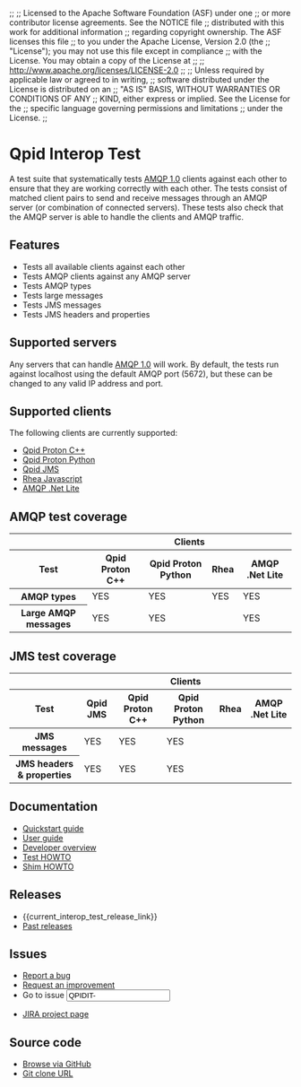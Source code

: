 ;;
;; Licensed to the Apache Software Foundation (ASF) under one
;; or more contributor license agreements.  See the NOTICE file
;; distributed with this work for additional information
;; regarding copyright ownership.  The ASF licenses this file
;; to you under the Apache License, Version 2.0 (the
;; "License"); you may not use this file except in compliance
;; with the License.  You may obtain a copy of the License at
;; 
;;   http://www.apache.org/licenses/LICENSE-2.0
;; 
;; Unless required by applicable law or agreed to in writing,
;; software distributed under the License is distributed on an
;; "AS IS" BASIS, WITHOUT WARRANTIES OR CONDITIONS OF ANY
;; KIND, either express or implied.  See the License for the
;; specific language governing permissions and limitations
;; under the License.
;;

<div id="-left-column" markdown="1">

# Qpid Interop Test

<div class="feature" markdown="1">

A test suite that systematically tests [AMQP 1.0]({{site_url}}/amqp/index.html)
clients against each other to ensure that they are working correctly
with each other. The tests consist of matched client pairs to send and receive
messages through an AMQP server (or combination of connected servers). These tests
also check that the AMQP server is able to handle the clients and AMQP traffic.

</div>

## Features

<div class="two-column" markdown="1">

 - Tests all available clients against each other
 - Tests AMQP clients against any AMQP server
 - Tests AMQP types
 - Tests large messages
 - Tests JMS messages
 - Tests JMS headers and properties

</div>

## Supported servers

Any servers that can handle [AMQP 1.0]({{site_url}}/amqp/index.html)
will work. By default, the tests run against localhost using the default AMQP port (5672), but these can be
changed to any valid IP address and port.

## Supported clients

The following clients are currently supported:

 - [Qpid Proton C++]({{current_proton_release_url}}/proton/c/api/files.html)
 - [Qpid Proton Python]({{current_proton_release_url}}/proton/python/api/index.html)
 - [Qpid JMS]({{site_url}}/components/jms/index.html)
 - [Rhea Javascript](https://github.com/grs/rhea)
 - [AMQP .Net Lite](https://github.com/Azure/amqpnetlite)

## AMQP test coverage

<div class="scroll" markdown="1">

<table>
  <thead>
    <tr>
      <th>&nbsp;</th>
      <th colspan="4">Clients</th>
    </tr>
    <tr>
      <th>Test</th>
      <th>Qpid Proton C++</th>
      <th>Qpid Proton Python</th>
      <th>Rhea</th>
      <th>AMQP .Net Lite</th>
    </tr>
  </thead>
  <tbody>
    <tr>
      <th>AMQP types</th>
      <td>YES</td>
      <td>YES</td>
      <td>YES</td>
      <td>YES</td>
    </tr>
    <tr>
      <th>Large AMQP messages</th>
      <td>YES</td>
      <td>YES</td>
      <td></td>
      <td>YES</td>
    </tr>
  </tbody>
</table>

</div>

## JMS test coverage

<div class="scroll" markdown="1">

<table>
  <thead>
    <tr>
      <th>&nbsp;</th>
      <th colspan="5">Clients</th>
    </tr>
    <tr>
      <th>Test</th>
      <th>Qpid JMS</th>
      <th>Qpid Proton C++</th>
      <th>Qpid Proton Python</th>
      <th>Rhea</th>
      <th>AMQP .Net Lite</th>
    </tr>
  </thead>
  <tbody>
    <tr>
      <th>JMS messages</th>
      <td>YES</td>
      <td>YES</td>
      <td>YES</td>
      <td></td>
      <td></td>
    </tr>
    <tr>
      <th>JMS headers & properties</th>
      <td>YES</td>
      <td>YES</td>
      <td>YES</td>
      <td></td>
      <td></td>
    </tr>
  </tbody>
</table>

</div>

## Documentation

<div class="two-column" markdown="1">

 - [Quickstart guide]({{current_interop_test_release_url}}/QUICKSTART.html)
 - [User guide]({{current_interop_test_release_url}}/users-guide.html)
 - [Developer overview](https://gitbox.apache.org/repos/asf?p=qpid-interop-test.git;a=blob_plain;f=docs/qpid-interop-test-devel-overview.txt;hb=0.1.0)
 - [Test HOWTO](https://gitbox.apache.org/repos/asf?p=qpid-interop-test.git;a=blob_plain;f=docs/Test_HOWTO.txt;hb=0.1.0)
 - [Shim HOWTO](https://gitbox.apache.org/repos/asf?p=qpid-interop-test.git;a=blob_plain;f=docs/Shim_HOWTO.txt;hb=0.1.0)

</div>

</div>

<div id="-right-column" class="right-column-adjusted" markdown="1">

## Releases

 - {{current_interop_test_release_link}} 
 - [Past releases]({{site_url}}/releases/index.html#past-releases)

## Issues

 - [Report a bug](https://issues.apache.org/jira/secure/CreateIssue.jspa?pid=12318621&issuetype=1&priority=3)
 - [Request an improvement](https://issues.apache.org/jira/secure/CreateIssue.jspa?pid=12318621&issuetype=4&priority=3)
 - <form id="-jira-goto-form">Go to issue <input name="jira" value="QPIDIT-"/></form>
 - [JIRA project page](https://issues.apache.org/jira/browse/QPIDIT)
 
## Source code

 - [Browse via GitHub](https://github.com/apache/qpid-interop-test)
 - [Git clone URL](https://gitbox.apache.org/repos/asf/qpid-interop-test.git)
 
</div>
